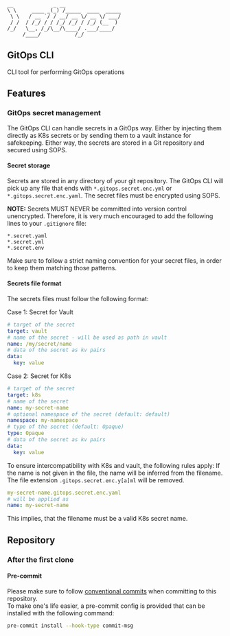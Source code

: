 ```
__             _ __
\ \     ____ _(_) /_____  ____  _____
 \ \   / __ `/ / __/ __ \/ __ \/ ___/
 / /  / /_/ / / /_/ /_/ / /_/ (__  )
/_/   \__, /_/\__/\____/ .___/____/
     /____/           /_/
```

[//]: # "https://patorjk.com/software/taag/#p=display&f=Slant&t=%3E%20gitops"

## GitOps CLI

CLI tool for performing GitOps operations

## Features

### GitOps secret management

The GitOps CLI can handle secrets in a GitOps way. Either by injecting them directly
as K8s secrets or by sending them to a vault instance for safekeeping. Either way,
the secrets are stored in a Git repository and secured using SOPS.

#### Secret storage

Secrets are stored in any directory of your git repository. The GitOps CLI will pick
up any file that ends with `*.gitops.secret.enc.yml` or `*.gitops.secret.enc.yaml`. The secret files
must be encrypted using SOPS.

**NOTE:** Secrets MUST NEVER be committed into version control unencrypted.
Therefore, it is very much encouraged to add the following lines to your `.gitignore` file:

```gitignore
*.secret.yaml
*.secret.yml
*.secret.env
```

Make sure to follow a strict naming convention for your secret files, in order to keep them matching those patterns.

#### Secrets file format

The secrets files must follow the following format:

Case 1: Secret for Vault

```yaml
# target of the secret
target: vault
# name of the secret - will be used as path in vault
name: /my/secret/name
# data of the secret as kv pairs
data:
  key: value
```

Case 2: Secret for K8s

```yaml
# target of the secret
target: k8s
# name of the secret
name: my-secret-name
# optional namespace of the secret (default: default)
namespace: my-namespace
# type of the secret (default: Opaque)
type: Opaque
# data of the secret as kv pairs
data:
  key: value
```

To ensure intercompatibility with K8s and vault, the following rules apply:
If the name is not given in the file, the name will be inferred from the filename. The file extension `.gitops.secret.enc.y[a]ml` will be removed.

```yaml
my-secret-name.gitops.secret.enc.yaml
# will be applied as
name: my-secret-name
```

This implies, that the filename must be a valid K8s secret name.  

## Repository

### After the first clone

#### Pre-commit

Please make sure to follow [conventional commits](https://www.conventionalcommits.org/en/v1.0.0/) when committing to this repository.  
To make one's life easier, a pre-commit config is provided that can be installed with the following command:

```bash
pre-commit install --hook-type commit-msg
```
